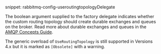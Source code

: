 snippet: rabbitmq-config-useroutingtopologyDelegate

The boolean argument supplied to the factory delegate indicates whether the custom routing topology should create durable exchanges and queues on the broker. Read more about durable exchanges and queues in the [AMQP Concepts Guide](https://www.rabbitmq.com/tutorials/amqp-concepts.html).

The generic overload of `UseRoutingTopology` is still supported in Versions 4.x but it is marked as `[Obsolete]` with a warning.
